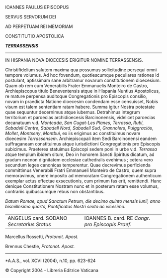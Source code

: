 IOANNES PAULUS EPISCOPUS

SERVUS SERVORUM DEI

AD PERPETUAM REI MEMORIAM

CONSTITUTIO APOSTOLICA

***TERRASSENSIS***

*******

IN HISPANIA NOVA DIOECESIS ERIGITUR NOMINE TERRASSENSIS.

Christifidelium salutem maxima qua possumus sollicitudine persequi omni tempore volumus. Ad hoc fovendum, quotiescumque peculiares rationes id postulant, aptissimam sane arbitramur novarum constitutionem dioecesium. Quam ob rem cum Venerabilis Frater Emmanuelis Monteiro de Castro, Archiepiscopus titulo Beneventensis atque in Hispania Nuntius Apostolicus, re mature perpensa auditoque Congregationis pro Episcopis consilio, novam in praedicta Natione dioecesim condendam esse censuisset, Nobis visum est talem sententiam ratam habere. Summa igitur Nostra potestate quae sequuntur decernimus atque iubemus. Detrahimus integrum territorium et paroecias archidioecesis Barcinonensis, videlicet paroecias decanatuum v.d. *Montcada*, *San Cugat-Les Planes,* *Terrassa*, *Rubí*, *Sabadell* *Centre*, *Sabadell Nord*, *Sabadell Sud*, *Grannolers*, *Puiggraciós*, *Mollet*, *Montseny*, *Montbui*, ex iis erigimus ac constituimus novam dioecesim *Terrassensem*. Archiepiscopali item Sedi Barcinonensi eandem suffraganeam constituimus atque iurisdictioni Congregationis pro Episcopis subicimus. Praeterea statuimus Episcopi sedem poni in urbe v.d. *Terrassa* atque templum ibidem situm, Deo in honorem Sancti Spiritus dicatum, ad gradum necnon dignitatem ecclesiae cathedralis evehimus ; cetera vero secundum leges canonicas temperentur. Quae decrevimus perficienda committimus Venerabili Fratri Emmanueli Monteiro de Castro, quem supra memoravimus, onere imposito ad memoratam Congregationem authenticum exemplar actus effectae exsecutionis, cum primum fas erit, remittendi. Hanc denique Constitutionem Nostram nunc et in posterum ratam esse volumus, contrariis quibuscumque rebus non obstantibus.

*Datum Romae, apud Sanctum Petrum, die decimo quinto mensis Iunii, anno bismillesimo quarto, Pontificatus Nostri sexto ac vicesimo.*

|     |     |
| --- | --- |
| ANGELUS card. SODANO  *Secretarius Status* | IOANNES B.  card. RE *Congr. pro Episcopis Praef.* |

Marcellus Rossetti, *Protonot. Apost.*

Brennus Chestle, *Protonot. Apost.*

* * *

*A.A.S., vol. XCVI (2004), n.10, pp. 623-624

© Copyright 2004 - Libreria Editrice Vaticana